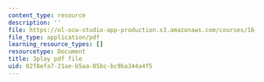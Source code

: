 ```yaml
---
content_type: resource
description: ''
file: https://ol-ocw-studio-app-production.s3.amazonaws.com/courses/16-346-astrodynamics-fall-2008/02f8efa721aeb5aa85bcbc9ba344a4f5_SJI-SAs1Rnk.pdf
file_type: application/pdf
learning_resource_types: []
resourcetype: Document
title: 3play pdf file
uid: 02f8efa7-21ae-b5aa-85bc-bc9ba344a4f5
---
```

